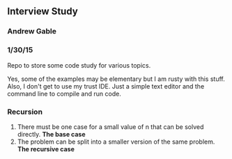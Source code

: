 ## Interview Study
### Andrew Gable
### 1/30/15

Repo to store some code study for various topics. 

Yes, some of the examples may be elementary but I am rusty with this stuff. Also, I don't get to use my trust IDE. Just a simple text editor and the command line to compile and run code. 

### Recursion 
1. There must be one case for a small value of n that can be solved directly. **The base case**
2. The problem can be split into a smaller version of the same problem. **The recursive case**


